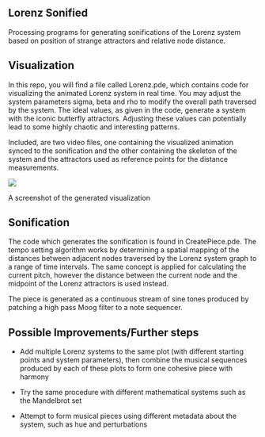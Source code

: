 ## Lorenz Sonified
Processing programs for generating sonifications of the Lorenz system based on position of strange attractors and relative node distance.

## Visualization
In this repo, you will find a file called Lorenz.pde, which contains code for visualizing the animated Lorenz system in real time. You may adjust the system parameters sigma, beta and rho to modify the overall path traversed by the system. The ideal values, as given in the code, generate a system with the iconic butterfly attractors. Adjusting these values can potentially lead to some highly chaotic and interesting patterns.

Included, are two video files, one containing the visualized animation synced to the sonification and the other containing the skeleton of the system and the attractors used as reference points for the distance measurements.

<p align="left"><img src ="https://user-images.githubusercontent.com/16710726/30725059-f872e918-9f0f-11e7-9921-07bca5fcd5a8.png"/></p>
A screenshot of the generated visualization

## Sonification
The code which generates the sonification is found in CreatePiece.pde. The tempo setting algorithm works by determining a spatial mapping of the distances between adjacent nodes traversed by the Lorenz system graph to a range of time intervals. The same concept is applied for calculating the current pitch, however the distance between the current node and the midpoint of the Lorenz attractors is used instead.

The piece is generated as a continuous stream of sine tones produced by patching a high pass Moog filter to a note sequencer.

## Possible Improvements/Further steps

- Add multiple Lorenz systems to the same plot (with different starting points and system parameters),
  then combine the musical sequences produced by each of these plots to form one cohesive piece with harmony

- Try the same procedure with different mathematical systems such as the Mandelbrot set

- Attempt to form musical pieces using different metadata about the system, such as hue and perturbations   
